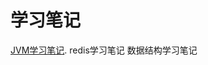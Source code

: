 # 学习笔记
[JVM学习笔记](https://github.com/lanbao1987/learning-doc/blob/master/jvm%E5%AD%A6%E4%B9%A0%E7%AC%94%E8%AE%B0.md "JVM学习笔记"). 
redis学习笔记
数据结构学习笔记
